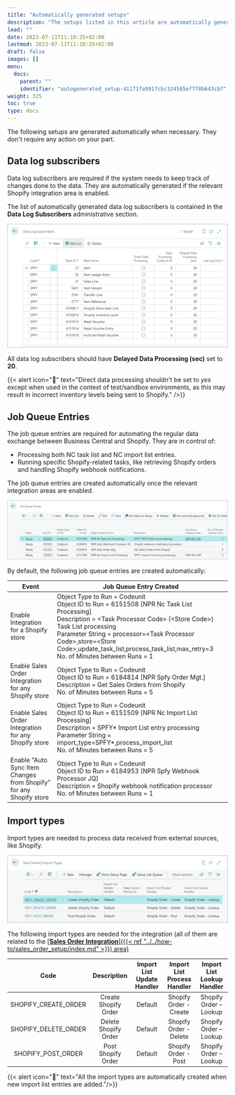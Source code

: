 ```yaml
---
title: "Automatically generated setups"
description: "The setups listed in this article are automatically generated when the Shopify integration is established."
lead: ""
date: 2023-07-11T11:10:25+02:00
lastmod: 2023-07-11T11:10:25+02:00
draft: false
images: []
menu:
  docs:
    parent: ""
    identifier: "autogenerated_setup-41171fa9917cbc324585ef770b643cb7"
weight: 325
toc: true
type: docs
---
```


The following setups are generated automatically when necessary. They don't require any action on your part.

## Data log subscribers

Data log subscribers are required if the system needs to keep track of changes done to the data. They are automatically generated if the relevant Shopify integration area is enabled. 

The list of automatically generated data log subscribers is contained in the **Data Log Subscribers** administrative section.

  ![data_log_subscribers](Images/data_log_subscribers.PNG)

All data log subscribers should have **Delayed Data Processing (sec)** set to **20**. 

{{< alert icon="📝" text="Direct data processing shouldn't be set to <i>yes</i> except when used in the context of test/sandbox environments, as this may result in incorrect inventory levels being sent to Shopify." />}}


## Job Queue Entries

The job queue entries are required for automating the regular data exchange between Business Central and Shopify. They are in control of:

 - Processing both NC task list and NC import list entries. 
 - Running specific Shopify-related tasks, like retrieving Shopify orders and handling Shopify webhook notifications. 

The job queue entries are created automatically once the relevant integration areas are enabled.

  ![job_queue_entries_shopify](Images/job_queue_entries_shopify.PNG)

By default, the following job queue entries are created automatically:

|          Event                                                                                                |            Job Queue Entry Created               |
|---------------------------------------------------------------------------------------------------------------|--------------------------------------------------|
| Enable Integration for a Shopify store                                                                              |  Object Type to Run = Codeunit </br> Object ID to Run = 6151508 [NPR Nc Task List Processing] </br> Description = \<Task Processor Code> (\<Store Code>) Task List processing </br> Parameter String = processor=\<Task Processor Code>,store=\<Store Code>,update_task_list,process_task_list,max_retry=3 </br> No. of Minutes between Runs = 1 |
| Enable Sales Order Integration for any Shopify store                                 |     Object Type to Run = Codeunit </br> Object ID to Run = 6184814 [NPR Spfy Order Mgt.] </br> Description = Get Sales Orders from Shopify </br> No. of Minutes between Runs = 5 |
| Enable Sales Order Integration for any Shopify store | Object Type to Run = Codeunit </br> Object ID to Run = 6151509 [NPR Nc Import List Processing] </br> Description = SPFY* Import List entry processing </br> Parameter String = import_type=SPFY*,process_import_list </br> No. of Minutes between Runs = 5 |
| Enable "Auto Sync Item Changes from Shopify" for any Shopify store | Object Type to Run = Codeunit </br> Object ID to Run = 6184953 [NPR Spfy Webhook Processor JQ] </br> Description = Shopify webhook notification processor </br> No. of Minutes between Runs = 1 | 

## Import types

Import types are needed to process data received from external sources, like Shopify.

  ![import_types_shopify](Images/import_types_shopify.PNG)

The following import types are needed for the integration (all of them are related to the [<ins>**Sales Order Integration**<ins>]({{< ref "../../how-to/sales_order_setup/index.md" >}}) area)

| Code                   | Description             | Import List Update Handler      | Import List Process Handler     |  Import List Lookup Handler      |
| :----:                 |    :----:               |                          :----: |                 :----: |                    :----: |
| SHOPIFY_CREATE_ORDER   | Create Shopify Order    | Default                         | Shopify Order - Create               | Shopify Order – Lookup                  |
| SHOPIFY_DELETE_ORDER   | Delete Shopify Order    | Default                         | Shopify Order - Delete               | Shopify Order – Lookup                  |
| SHOPIFY_POST_ORDER     | Post Shopify Order      | Default                         | Shopify Order - Post               | Shopify Order – Lookup                  |

{{< alert icon="📝" text="All the import types are automatically created when new import list entries are added."/>}}

